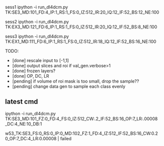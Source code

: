 sess1
ipython -i run_dl4dcm.py TK:SE3_MD:101_FD:4_IP:1_RS:1_FS:0_IZ:512_IR:20_IQ:12_IF:52_BS:12_NE:100

sess2
ipython -i run_dl4dcm.py TK:EX3_MD:121_FD:6_IP:1_RS:1_FS:0_IZ:512_IR:20_IQ:12_IF:52_BS:8_NE:100

sess3
ipython -i run_dl4dcm.py TK:EX1_MD:111_FD:6_IP:1_RS:1_FS:0_IZ:512_IR:18_IQ:12_IF:52_BS:16_NE:100

TODO:

- [done] rescale input to [-1,1]
- [done] output slices and roi if val_gen.verbose>1
- [done] frozen layers? 
- [done] OP, DC, LR
- [pending] if volume of roi mask is too small, drop the sample??
- [pending] change data gen to sample each class evenly


## latest cmd
ipython -i run_dl4dcm.py TK:SE3_MD:101_FZ:0_FD:4_FS:0_IZ:512_CW:.2_IF:52_BS:16_OP:7_LR:.00008_DC:4_NE:10_DB:1


w53_TK:SE3_FS:0_RS:0_IP:0_MD:102_FZ:1_FD:4_IZ:512_IF:52_BS:16_CW:0.20_OP:7_DC:4_LR:0.00008  | failed
